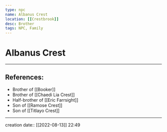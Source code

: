 ```yaml
---
type: npc
name: Albanus Crest
location: [[Crestbrook]]
desc: Brother
tags: NPC, Family
---
```


# Albanus Crest
___ 
## References: 
- Brother of [[Booker]]
- Brother of [[Chaedi Lia Crest]]
- Half-brother of [[Eric Farrsight]]
- Son of [[Ramose Crest]]
- Son of [[Titlayo Crest]]
--- 
creation date:: [[2022-08-13]] 22:49